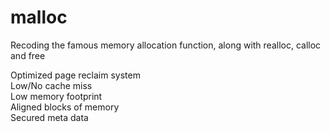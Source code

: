 # malloc

Recoding the famous memory allocation function, along with realloc, calloc and free

Optimized page reclaim system  
Low/No cache miss  
Low memory footprint  
Aligned blocks of memory  
Secured meta data  

